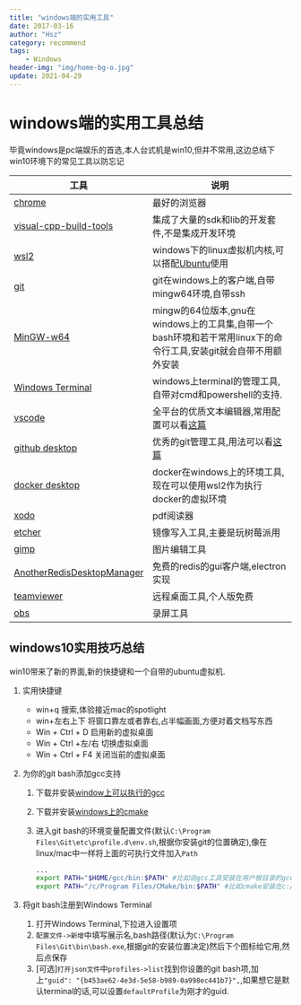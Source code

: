 ```yaml
---
title: "windows端的实用工具"
date: 2017-03-16
author: "Hsz"
category: recommend
tags:
    - Windows
header-img: "img/home-bg-o.jpg"
update: 2021-04-29
---
```

# windows端的实用工具总结

毕竟windows是pc端娱乐的首选,本人台式机是win10,但并不常用,这边总结下win10环境下的常见工具以防忘记

| 工具                                                                                                            | 说明                                                                                                                                                 |
| --------------------------------------------------------------------------------------------------------------- | ---------------------------------------------------------------------------------------------------------------------------------------------------- |
| [chrome](https://www.google.com/chrome/)                                                                        | 最好的浏览器                                                                                                                                         |
| [visual-cpp-build-tools](https://visualstudio.microsoft.com/zh-hans/visual-cpp-build-tools/)                    | 集成了大量的sdk和lib的开发套件,不是集成开发环境                                                                                                      |
| [wsl2](https://docs.microsoft.com/zh-cn/windows/wsl/install-win10)                                              | windows下的linux虚拟机内核,可以搭配[Ubuntu](https://www.microsoft.com/store/apps/9n6svws3rx71)使用                                                   |
| [git](https://git-scm.com/)                                                                                     | git在windows上的客户端,自带mingw64环境,自带ssh                                                                                                       |
| [MinGW-w64](https://sourceforge.net/projects/mingw-w64/)                                                        | mingw的64位版本,gnu在windows上的工具集,自带一个bash环境和若干常用linux下的命令行工具,安装git就会自带不用额外安装                                     |
| [Windows Terminal](https://www.microsoft.com/zh-cn/p/windows-terminal/9n0dx20hk701?activetab=pivot:overviewtab) | windows上terminal的管理工具,自带对cmd和powershell的支持.                                                                                             |
| [vscode](https://code.visualstudio.com/)                                                                        | 全平台的优质文本编辑器,常用配置可以看[这篇](http://blog.hszofficial.site/recommend/2018/02/10/Vscode%E9%85%8D%E7%BD%AE/)                             |
| [github desktop](https://desktop.github.com/)                                                                   | 优秀的git管理工具,用法可以看[这篇](http://blog.hszofficial.site/recommend/2016/11/26/%E5%8F%AF%E8%A7%86%E5%8C%96git%E5%B7%A5%E5%85%B7githubDesktop/) |
| [docker desktop](https://docs.docker.com/docker-for-windows/install/)                                           | docker在windows上的环境工具,现在可以使用wsl2作为执行docker的虚拟环境                                                                                 |
| [xodo](https://www.xodo.com/)                                                                                   | pdf阅读器                                                                                                                                            |
| [etcher](https://www.balena.io/etcher/)                                                                         | 镜像写入工具,主要是玩树莓派用                                                                                                                        |
| [gimp](https://www.gimp.org/)                                                                                   | 图片编辑工具                                                                                                                                         |
| [AnotherRedisDesktopManager](https://github.com/qishibo/AnotherRedisDesktopManager)                             | 免费的redis的gui客户端,electron实现                                                                                                                  |
| [teamviewer](https://www.teamviewer.com/zhcn/credentials/free-for-personal-use/)                                | 远程桌面工具,个人版免费                                                                                                                              |
| [obs](https://obsproject.com/)                                                                                  | 录屏工具                                                                                                                                             |

## windows10实用技巧总结

win10带来了新的界面,新的快捷键和一个自带的ubuntu虚拟机.

1. 实用快捷键

    + win+q 搜索,体验接近mac的spotlight
    + win+左右上下 将窗口靠左或者靠右,占半幅画面,方便对着文档写东西
    + Win + Ctrl + D 启用新的虚拟桌面
    + Win + Ctrl +左/右 切换虚拟桌面
    + Win + Ctrl + F4 关闭当前的虚拟桌面

2. 为你的git bash添加gcc支持

    1. 下载并安装[window上可以执行的gcc](http://www.equation.com/servlet/equation.cmd?fa=fortran)
    2. 下载并安装[windows上的cmake](https://cmake.org/download/)
    3. 进入git bash的环境变量配置文件(默认`C:\Program Files\Git\etc\profile.d\env.sh`,根据你安装git的位置确定),像在linux/mac中一样将上面的可执行文件加入`Path`

        ```bash
        ...
        export PATH="$HOME/gcc/bin:$PATH" #比如说gcc工具安装在用户根目录的gcc文件夹下
        export PATH="/c/Program Files/CMake/bin:$PATH" #比如cmake安装在c://Program Files/CMake
        ```

3. 将git bash注册到Windows Terminal

    1. 打开Windows Terminal,下拉进入设置项
    2. `配置文件->新增`中填写展示名,bash路径(默认为`C:\Program Files\Git\bin\bash.exe`,根据git的安装位置决定)然后下个图标给它用,然后点保存
    3. [可选]`打开json文件`中`profiles->list`找到你设置的git bash项,加上`"guid": "{b453ae62-4e3d-5e58-b989-0a998ec441b7}",`,如果想它是默认terminal的话,可以设置`defaultProfile`为刚才的guid.